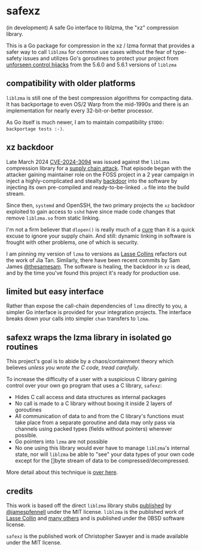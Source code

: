 # safexz
(in development)  A safe Go interface to liblzma, the "xz" compression library.

This is a Go package for compression in the xz / lzma format that provides a safer way to call `liblzma` for common use cases without the fear of type-safety issues and utilizes Go's goroutines to protect your project from [unforseen control hijacks](https://research.swtch.com/xz-timeline) from the 5.6.0 and 5.6.1 versions of `liblzma`

## compatibility with older platforms
`liblzma` is still one of the best compression algorithms for compacting data.  It has backportage to even OS/2 Warp from the mid-1990s and there is an implementation for nearly every 32-bit-or-better processor.

As Go itself is much newer, I am to maintain compatibility `$TODO: backportage tests :-)`.

## xz backdoor
Late March 2024 [CVE-2024-3094](https://research.swtch.com/xz-timeline) was issued against the `liblzma` compression library for a [supply chain attack](https://www.crowdstrike.com/cybersecurity-101/cyberattacks/supply-chain-attacks/).  That episode began with the attacker gaining maintainer role on the FOSS project in a 2 year campaign in inject a highly-complicated and stealty [backdoor](https://en.wikipedia.org/wiki/Backdoor_(computing)) into the software by injecting its own pre-compiled and ready-to-be-linked `.o` file into the build stream.

Since then, `systemd` and OpenSSH, the two primary projects the `xz` backdoor exploited to gain access to `sshd` have since made code changes that remove `liblzma.so` from static linking.

I'm not a firm believer that `dlopen()` is really much of a [cure](https://github.com/golang/go/issues/58548) than it is a quick excuse to ignore your supply chain.  And still: dynamic linking in software is frought with other problems, one of which is security.

I am pinning my version of `lzma` to versions as [Lasse Collins](https://tukaani.org/contact.html) refactors out the work of Jia Tan.  Similarly, there have been recent commits by Sam James [@thesamesam](https://github.com/thesamesam).   The software is healing, the backdoor in `xz` is dead, and by the time you've found this project it's ready for production use.

## limited but easy interface
Rather than expose the call-chain dependencies of `lzma` directly to you, a simpler Go interface is provided for your integration projects.  The interface breaks down your calls into simpler `chan` transfers to `lzma`.

## safexz wraps the lzma library in isolated go routines
This project's goal is to abide by a chaos/containment theory which believes _unless you wrote the C code, tread carefully_.

To increase the difficulty of a user with a suspicious C library gaining control over your own go program that uses a C library, `safexz`:

- Hides C call access and data structures as internal packages
- No call is made to a C library without boxing it inside 2 layers of goroutines
- All communication of data to and from the C library's functions must take place from a separate goroutine and data may only pass via channels using packed types (fields without pointers) wherever possible.
- Go pointers into `lzma` are not possible
- No one using this library would ever have to manage `liblzma`'s internal state, nor will `liblzma` be able to "see" your data types of your own code except for the []byte stream of data to be compressed/decompressed.

More detail about this technique is [over here](https://gist.github.com/christoofar/880b4bcf3018f4681bb71bfdf1c16a6a).

## credits
This work is based off the direct `liblzma` library stubs [published](https://github.com/jamespfennell/xz) by [@jamespfennell](https://github.com/jamespfennell/xz) under the MIT license.  `liblzma` is the published work of [Lasse Collin](https://git.tukaani.org/?p=xz.git;a=blob_plain;f=AUTHORS;hb=fcbd0d199933a69713cb293cbd7409a757d854cd) and [many others](https://git.tukaani.org/?p=xz.git;a=blob;f=THANKS;h=7d2d4fe82ad8ab14161d1bacd8ef3437fe51634d;hb=fcbd0d199933a69713cb293cbd7409a757d854cd) and is published under the 0BSD software license.

`safexz` is the published work of Christopher Sawyer and is made available under the MIT license.
